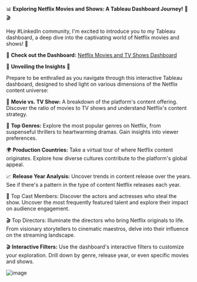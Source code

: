 📊 **Exploring Netflix Movies and Shows: A Tableau Dashboard Journey!** 🍿🎬

Hey #LinkedIn community, I'm excited to introduce you to my Tableau dashboard, a deep dive into the captivating world of Netflix movies and shows! 🚀

🔗 **Check out the Dashboard:** [Netflix Movies and TV Shows Dashboard](https://lnkd.in/dGWbsKPW)

🎉 **Unveiling the Insights** 🎉

Prepare to be enthralled as you navigate through this interactive Tableau dashboard, designed to shed light on various dimensions of the Netflix content universe:

🍿 **Movie vs. TV Show:** A breakdown of the platform's content offering. Discover the ratio of movies to TV shows and understand Netflix's content strategy.

🌟 **Top Genres:** Explore the most popular genres on Netflix, from suspenseful thrillers to heartwarming dramas. Gain insights into viewer preferences.

🌍 **Production Countries:** Take a virtual tour of where Netflix content originates. Explore how diverse cultures contribute to the platform's global appeal.

📈 **Release Year Analysis:** Uncover trends in content release over the years. See if there's a pattern in the type of content Netflix releases each year.

👥 Top Cast Members: Discover the actors and actresses who steal the show. Uncover the most frequently featured talent and explore their impact on audience engagement.

🎬 Top Directors: Illuminate the directors who bring Netflix originals to life. From visionary storytellers to cinematic maestros, delve into their influence on the streaming landscape.

🎬 **Interactive Filters:** Use the dashboard's interactive filters to customize your exploration. Drill down by genre, release year, or even specific movies and shows.

![image](https://github.com/RahulSaxena1012/DATA-ANALYST-PORTFOLIO/assets/39923660/54962666-2514-4739-8895-5be031872333)
